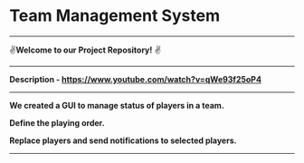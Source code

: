 # **Team Management System**

---

✌**Welcome to our Project Repository!** ✌

---

**Description - https://www.youtube.com/watch?v=qWe93f25oP4**

---

**We created a GUI to manage status of players in a team.**

**Define the playing order.**

**Replace players and send notifications to selected players.**

---
